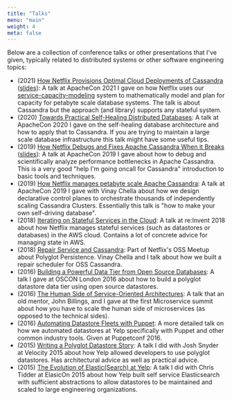 ```yaml
---
title: "Talks"
menu: "main"
weight: 4
meta: false
---
```


Below are a collection of conference talks or other presentations that I've
given, typically related to distributed systems or other software engineering
topics:

* (2021) [How Netflix Provisions Optimal Cloud Deployments of Cassandra](https://www.youtube.com/watch?v=2aBVKXi8LKk)
  ([slides](/pdf/netflix-provisions-optimal-cassandra.pdf)):
  A talk at ApacheCon 2021 I gave on how Netflix uses our [service-capacity-modeling](https://github.com/Netflix-Skunkworks/service-capacity-modeling)
  system to mathematically model and plan for capacity for petabyte scale
  database systems. The talk is about Cassandra but the approach (and library)
  supports any stateful system.
* (2020) [Towards Practical Self-Healing Distributed Databases](https://www.youtube.com/watch?v=9wAM7L49agM):
  A talk at ApacheCon 2020 I gave on the self-healing database architecture and
  how to apply that to Cassandra. If you are trying to maintain a large scale
  database infrastructure this talk might have some useful tips.
* (2019) [How Netflix Debugs and Fixes Apache Cassandra When it Breaks](https://www.youtube.com/watch?v=Zf4ge12aOMg&)
  ([slides](https://github.com/ngcc/ngcc2019/blob/master/HowNetflixDebugsAndFixesApacheCassandraWhenItBreaks.pdf)):
  A talk at ApacheCon 2019 I gave about how to debug and scientifically analyze
  performance bottlenecks in Apache Cassandra. This is a very good "help I'm
  going oncall for Cassandra" introduction to basic tools and techniques.
* (2019) [How Netflix manages petabyte scale Apache Cassandra](https://github.com/ngcc/ngcc2019/blob/master/HowNetflixManagesPetabyteScaleApacheCassandraInTheCloud.pdf):
  A talk at ApacheCon 2019 I gave with Vinay Chella about how we design
  declarative control planes to orchestrate thousands of independently scaling
  Cassandra Clusters. Essentially this talk is "how to make your own
  self-driving database".
* (2018) [Iterating on Stateful Services in the Cloud](https://www.youtube.com/watch?v=valsEK5mIQI):
  A talk at re:Invent 2018 about how Netflix manages stateful services (such
  as datastores or databases) in the AWS cloud. Contains a lot of concrete
  advice for managing state in AWS.
* (2018) [Repair Service and Cassandra](https://youtu.be/KSmAdtMJYEo?list=PLBEdfxkxBbYHjAKk4N05vW1UerK-_WDeN&t=1526):
  Part of Netflix's OSS Meetup about Polyglot Persistence. Vinay Chella
  and I talk about how we built a repair scheduler for OSS Cassandra.
* (2016) [Building a Powerful Data Tier from Open Source Databases](https://www.youtube.com/watch?v=wOqxgC8cUWs):
  A talk I gave at OSCON London 2016 about how to build a polyglot
  datastore data tier using open source datastores.
* (2016) [The Human Side of Service-Oriented Architectures](https://www.youtube.com/watch?v=je6VB4RXzzY): A talk
  that an old mentor, John Billings, and I gave at the first Microservice
  summit about how you have to scale the human side of microservices (as
  opposed to the technical sides).
* (2016) [Automating Datastore Fleets with Puppet](https://www.youtube.com/watch?v=g8qDoU2WlVs):
  A more detailed talk on how we automated datastores at Yelp specifically with
  Puppet and other common industry tools. Given at Puppetconf 2016.
* (2015) [Writing a Polyglot Datastore Story](https://www.youtube.com/watch?v=Wb046sEnidQ):
  A talk I did with Josh Snyder at Velocity 2015 about how Yelp allowed
  developers to use polyglot datastores. Has architectural advice as well as
  practical advice.
* (2015) [The Evolution of Elastic(Search) at Yelp](https://www.elastic.co/elasticon/2015/sf/evolution-of-elasticsearch-at-yelp):
  A talk I did with Chris Tidder at ElasicOn 2015 about how Yelp built self
  service Elasticsearch with sufficient abstractions to allow datastores to
  be maintained and scaled to large engineering organizations.
